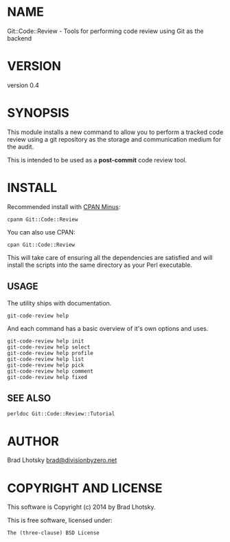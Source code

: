 # NAME

Git::Code::Review - Tools for performing code review using Git as the backend

# VERSION

version 0.4

# SYNOPSIS

This module installs a new command to allow you to perform a tracked code review
using a git repository as the storage and communication medium for the audit.

This is intended to be used as a __post-commit__ code review tool.

# INSTALL

Recommended install with [CPAN Minus](http://cpanmin.us):

    cpanm Git::Code::Review

You can also use CPAN:

    cpan Git::Code::Review

This will take care of ensuring all the dependencies are satisfied and will install the scripts into the same
directory as your Perl executable.

## USAGE

The utility ships with documentation.

    git-code-review help

And each command has a basic overview of it's own options and uses.

    git-code-review help init
    git-code-review help select
    git-code-review help profile
    git-code-review help list
    git-code-review help pick
    git-code-review help comment
    git-code-review help fixed

## SEE ALSO

    perldoc Git::Code::Review::Tutorial

# AUTHOR

Brad Lhotsky <brad@divisionbyzero.net>

# COPYRIGHT AND LICENSE

This software is Copyright (c) 2014 by Brad Lhotsky.

This is free software, licensed under:

    The (three-clause) BSD License
